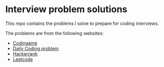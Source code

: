 # Interview problem solutions

This repo contains the problems I solve to prepare for coding interviews.

The problems are from the following websites:

- [Codingame](https://www.codingame.com/home)
- [Daily Coding problem](https://www.dailycodingproblem.com/)
- [Hackerrank](https://www.hackerrank.com/dashboard)
- [Leetcode](https://leetcode.com/)
